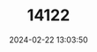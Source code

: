 ---
title: "14122"
category: "Eospalax smithii"
draft: false
date: 2024-02-22 13:03:50
languages:
  Chinese: ["Sishi Fengshu"]
  English: ["Smith's Zokor"]
---